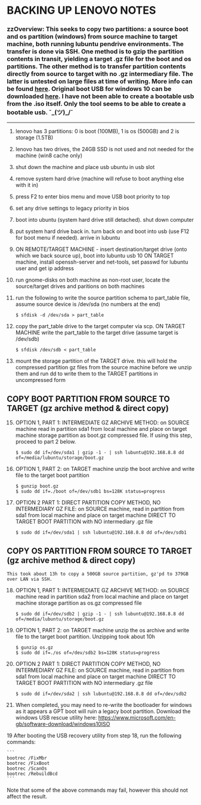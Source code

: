 # BACKING UP LENOVO NOTES

### zzOverview: This seeks to copy two partitions: a source boot and os partition (windows) from source machine to target machine, both running lubuntu pendrive environments. The transfer is done via SSH. One method is to gzip the partition contents in transit, yielding a target .gz file for the boot and os partitions. The other method is to transfer partition contents directly from source to target with no .gz intermediary file. The latter is untested on large files at time of writing. More info can be found [here](https://unix.stackexchange.com/questions/132797/how-to-dd-a-remote-disk-using-ssh-on-local-machine-and-save-to-a-local-disk). Original boot USB for windows 10 can be downloaded [here](https://www.microsoft.com/en-us/software-download/windows10ISO). I have not been able to create a bootable usb from the .iso itself. Only the tool seems to be able to create a bootable usb. ¯\_(ツ)_/¯
---

1. lenovo has 3 partitions: 0 is boot (100MB), 1 is os (500GB) and 2 is storage (1.5TB)
2. lenovo has two drives, the 24GB SSD is not used and not needed for the machine (win8 cache only)
3. shut down the machine and place usb ubuntu in usb slot
4. remove system hard drive (machine will refuse to boot anything else with it in)
5. press F2 to enter bios menu and move USB boot priority to top
6. set any drive settings to legacy priority in bios
7. boot into ubuntu (system hard drive still detached). shut down computer
8. put system hard drive back in. turn back on and boot into usb (use F12 for boot menu if needed). arrive in lubuntu
9. ON REMOTE/TARGET MACHINE - insert destination/target drive (onto which we back source up), boot into lubuntu usb
10 ON TARGET machine, install openssh-server and net-tools, set passwd for lubuntu user and get ip address
11. run gnome-disks on both machine as non-root user, locate the source/target drives and paritions on both machines
12. run the following to write the source partition schema to part_table file, assume source device is /dev/sda (no numbers at the end)
    
    `$ sfdisk -d /dev/sda > part_table`

13. copy the part_table drive to the target computer via scp. ON TARGET MACHINE write the part_table to the target drive (assume target is /dev/sdb)

    `$ sfdisk /dev/sdb < part_table`
 
14. mount the storage partition of the TARGET drive. this will hold the compressed partition gz files from the source machine before we unzip them and run dd to write them to the TARGET partitions in uncompressed form

## COPY BOOT PARTITION FROM SOURCE TO TARGET (gz archive method & direct copy)

15. OPTION 1, PART 1: INTERMEDIATE GZ ARCHIVE METHOD: on SOURCE machine read in partition sda1 from local machine and place on target machine storage partition as boot.gz compressed file. If using this step, proceed to part 2 below.

    `$ sudo dd if=/dev/sda1 | gzip -1 - | ssh lubuntu@192.168.8.8 dd of=/media/lubuntu/storage/boot.gz`

16. OPTION 1, PART 2: on TARGET machine unzip the boot archive and write file to the target boot partition

    ```
    $ gunzip boot.gz
    $ sudo dd if=./boot of=/dev/sdb1 bs=128K status=progress
    ```

17. OPTION 2 PART 1: DIRECT PARTITION COPY METHOD, NO INTERMEDIARY GZ FILE: on SOURCE machine, read in partition from sda1 from local machine and place on target machine DIRECT TO TARGET BOOT PARTITION with NO intermediary .gz file

    `$ sudo dd if=/dev/sda1 | ssh lubuntu@192.168.8.8 dd of=/dev/sdb1`

## COPY OS PARTITION FROM SOURCE TO TARGET (gz archive method & direct copy)

    This took about 13h to copy a 500GB source partition, gz'pd to 379GB over LAN via SSH.
 
18. OPTION 1, PART 1: INTERMEDIATE GZ ARCHIVE METHOD: on SOURCE machine read in partition sda2 from local machine and place on target machine storage partition as os.gz compressed file

    `$ sudo dd if=/dev/sdb2 | gzip -1 - | ssh lubuntu@192.168.8.8 dd of=/media/lubuntu/storage/boot.gz`

17. OPTION 1, PART 2: on TARGET machine unzip the os archive and write file to the target boot partition. Unzipping took about 10h

    ```
    $ gunzip os.gz
    $ sudo dd if=./os of=/dev/sdb2 bs=128K status=progress
    ```

17. OPTION 2 PART 1: DIRECT PARTITION COPY METHOD, NO INTERMEDIARY GZ FILE: on SOURCE machine, read in partition from sda1 from local machine and place on target machine DIRECT TO TARGET BOOT PARTITION with NO intermediary .gz file

    `$ sudo dd if=/dev/sda2 | ssh lubuntu@192.168.8.8 dd of=/dev/sdb2`

18. When completed, you may need to re-write the bootloader for windows as it appears a GPT boot will ruin a legacy boot partition. Download the windows USB rescue utility here: https://www.microsoft.com/en-gb/software-download/windows10ISO

19 After booting the USB recovery utility from step 18, run the following commands:

    ```
    bootrec /FixMbr
    bootrec /FixBoot
    bootrec /ScanOs
    bootrec /RebuildBcd
    ```

Note that some of the above commands may fail, however this should not affect the result.
